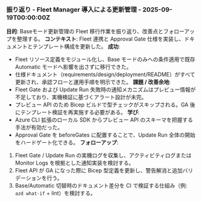 ### 振り返り - Fleet Manager 導入による更新管理 - 2025-09-19T00:00:00Z
**目的**: Baseモード更新管理の Fleet 移行作業を振り返り、改善点とフォローアップを整理する。
**コンテキスト**: Fleet 連携と Approval Gate 仕様を実装し、ドキュメントとテンプレート構成を更新した。
**成功**:
- Fleet リソース定義をモジュール化し、Base モードのみへの条件適用で既存 Automatic モードへ影響を出さずに移行できた。
- 仕様ドキュメント（requirements/design/deployment/README）がすべて更新され、承認フローと運用手順を明示できた。
**課題 / 改善余地**:
- Fleet Gate および Update Run 失敗時の通知メカニズムはプレビュー情報が不足しており、実機検証に基づくアラート設計が未完。
- プレビュー API のため Bicep ビルドで型チェックがスキップされる。GA 後にテンプレート検証を再実施する必要がある。
**学び**:
- Azure CLI 拡張のローカル SDK からプレビュー API のスキーマを把握する手法が有効だった。
- Approval Gate を beforeGates に配置することで、Update Run 全体の開始をハードゲート化できる。
**フォローアップ**:
1. Fleet Gate / Update Run の実機ログを収集し、アクティビティログまたは Monitor Logs を根拠とした通知実装を検討する。
2. Fleet API が GA になった際に Bicep 型定義を更新し、警告解消と追加バリデーションを行う。
3. Base/Automatic 切替時のドキュメント差分を CI で検証する仕組み（例: `azd what-if` + lint）を検討する。
